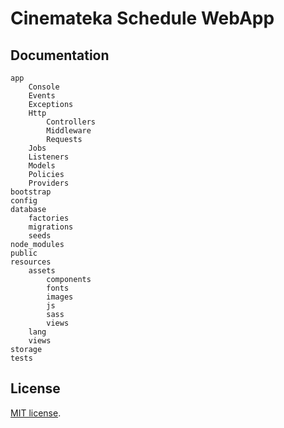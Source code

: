 # Cinemateka Schedule WebApp

## Documentation

```
app
    Console
    Events
    Exceptions
    Http
        Controllers
        Middleware
        Requests
    Jobs
    Listeners
    Models
    Policies
    Providers
bootstrap
config
database
    factories
    migrations
    seeds
node_modules
public
resources
    assets
        components
        fonts
        images
        js
        sass
        views
    lang
    views
storage
tests
```

## License

[MIT license](http://opensource.org/licenses/MIT).
